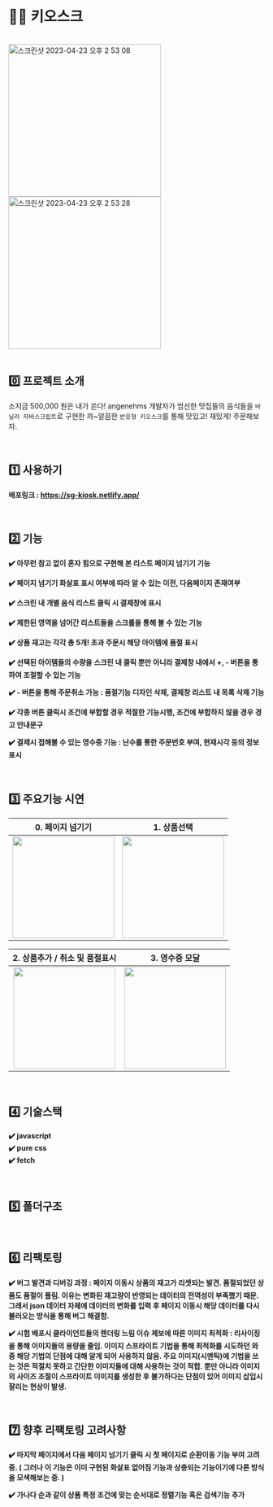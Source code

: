 # 🏳️‍🌈 키오스크

<br>

<img width="300" alt="스크린샷 2023-04-23 오후 2 53 08" src="https://user-images.githubusercontent.com/111214565/233822331-1a279e5b-ceb7-46ab-a947-72c43fdb3b41.png">
<img width="300" alt="스크린샷 2023-04-23 오후 2 53 28" src="https://user-images.githubusercontent.com/111214565/233822335-093fb0d7-fd67-4b7f-bb1a-85ee5c20e2b3.png">

<br>
<br>

## 0️⃣ 프로젝트 소개

소지금 500,000 원은 내가 쏜다! angenehms 개발자가 엄선한 맛집들의 음식들을 `바닐라 자바스크립트`로 구현한 까~알끔한 `반응형 키오스크`를 통해 맛있고! 재밌게! 주문해보자. 

<br>

## 1️⃣ 사용하기

**배포링크 : https://sg-kiosk.netlify.app/**

<br>

## 2️⃣ 기능

**✔️ 아무런 참고 없이 혼자 힘으로 구현해 본 리스트 페이지 넘기기 기능**

**✔️ 페이지 넘기기 화살표 표시 여부에 따라 알 수 있는 이전, 다음페이지 존재여부**

**✔️ 스크린 내 개별 음식 리스트 클릭 시 결제창에 표시**

**✔️ 제한된 영역을 넘어간 리스트들을 스크롤을 통해 볼 수 있는 기능** 

**✔️ 상품 재고는 각각 총 5개! 초과 주문시 해당 아이템에 품절 표시**

**✔️ 선택된 아이템들의 수량을 스크린 내 클릭 뿐만 아니라 결제창 내에서 +, - 버튼을 통하여 조절할 수 있는 기능**

**✔️ - 버튼을 통해 주문취소 가능 : 품절기능 디자인 삭제, 결제창 리스트 내 목록 삭제 기능**

**✔️ 각종 버튼 클릭시 조건에 부합할 경우 적절한 기능시행, 조건에 부합하지 않을 경우 경고 안내문구**

**✔️ 결제시 접해볼 수 있는 영수증 기능 : 난수를 통한 주문번호 부여, 현재시각 등의 정보 표시**

<br>

## 3️⃣ 주요기능 시연

<div align="center">

|                                                            0. 페이지 넘기기                                                                     |                                                           1. 상품선택                                                                          |
| :------------------------------------------------------------------------------------------------------------------------------------------: | :------------------------------------------------------------------------------------------------------------------------------------------: |
| <img src="https://user-images.githubusercontent.com/111214565/234187071-7b92028b-cadc-4ca8-bf4f-64c3830f3e04.gif" height="200" width="200"/> | <img src="https://user-images.githubusercontent.com/111214565/235411576-714c2323-8382-4dfb-a972-8855d652a087.gif" height="200" width="200"/> |

|                                                            2. 상품추가 / 취소 및 품절표시                                                          |                                                            3. 영수증 모달                                                                       |
| :------------------------------------------------------------------------------------------------------------------------------------------: | :------------------------------------------------------------------------------------------------------------------------------------------: |
| <img src="https://user-images.githubusercontent.com/111214565/235414529-fd1bddbe-04f0-4ed7-8808-f5a1479b946e.gif" height="200" width="200"/> | <img src="https://user-images.githubusercontent.com/111214565/235416238-b8c74521-ec32-444b-bdff-6aec459ca266.gif" height="200" width="200"/> |

</div>

<br>

## 4️⃣ 기술스택

**✔️ javascript**
<br>
**✔️ pure css**
<br>
**✔️ fetch**

<br>

## 5️⃣ 폴더구조

<br>

## 6️⃣ 리팩토링

**✔️ 버그 발견과 디버깅 과정 : 페이지 이동시 상품의 재고가 리셋되는 발견. 품절되었던 상품도 품절이 풀림. 이유는 변화된 재고량이 반영되는 데이터의 전역성이 부족했기 때문. 그래서 json 데이터 자체에 데이터의 변화를 입력 후 페이지 이동시 해당 데이터를 다시 불러오는 방식을 통해 버그 해결함.**

**✔️ 시험 배포시 클라이언트들의 렌더링 느림 이슈 제보에 따른 이미지 최적화 : 리사이징을 통해 이미지들의 용량을 줄임. 이미지 스프라이트 기법을 통해 최적화를 시도하던 와중 해당 기법의 단점에 대해 알게 되어 사용하지 않음. 주요 이미지(시멘틱)에 기법을 쓰는 것은 적절치 못하고 간단한 이미지들에 대해 사용하는 것이 적합. 뿐만 아니라 이미지의 사이즈 조절이 스프라이트 이미지를 생성한 후 불가하다는 단점이 있어 이미지 삽입시 잘리는 현상이 발생.**

<br>

## 7️⃣ 향후 리팩토링 고려사항

**✔️ 마지막 페이지에서 다음 페이지 넘기기 클릭 시 첫 페이지로 순환이동 기능 부여 고려 중. ( 그러나 이 기능은 이미 구현된 화살표 없어짐 기능과 상충되는 기능이기에 다른 방식을 모색해보는 중. )**

**✔️ 가나다 순과 같이 상품 특정 조건에 맞는 순서대로 정렬기능 혹은 검색기능 추가**

